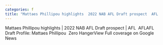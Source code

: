 ```yaml
---
categories: f
title: "Mattaes Phillipou highlights  2022 NAB AFL Draft prospect  AFL  AFL"
---
```

Mattaes Phillipou highlights | 2022 NAB AFL Draft prospect | AFL&nbsp;&nbsp;AFLAFL Draft Profile: Mattaes Phillipou&nbsp;&nbsp;Zero HangerView Full coverage on Google News